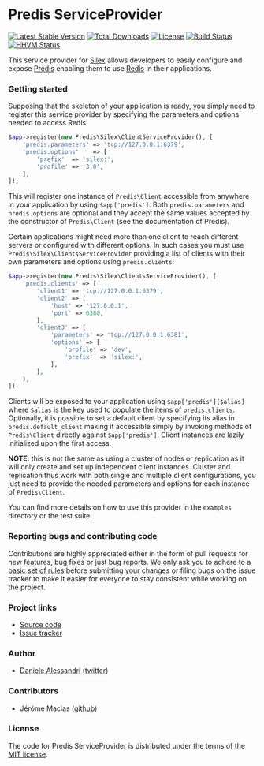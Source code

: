 # Predis ServiceProvider #

[![Latest Stable Version](https://poser.pugx.org/predis/service-provider/v/stable.png)](https://packagist.org/packages/predis/service-provider)
[![Total Downloads](https://poser.pugx.org/predis/service-provider/downloads.png)](https://packagist.org/packages/predis/service-provider)
[![License](https://poser.pugx.org/predis/service-provider/license.svg)](https://packagist.org/packages/predis/service-provider)
[![Build Status](https://travis-ci.org/nrk/PredisServiceProvider.svg?branch=master)](https://travis-ci.org/nrk/PredisServiceProvider)
[![HHVM Status](http://hhvm.h4cc.de/badge/predis/service-provider.png)](http://hhvm.h4cc.de/package/predis/service-provider)

This service provider for [Silex](http://silex-project.org/) allows developers to easily configure
and expose [Predis](http://github.com/nrk/predis) enabling them to use [Redis](http://redis.io) in
their applications.


### Getting started ###

Supposing that the skeleton of your application is ready, you simply need to register this service
provider by specifying the parameters and options needed to access Redis:

```php
$app->register(new Predis\Silex\ClientServiceProvider(), [
    'predis.parameters' => 'tcp://127.0.0.1:6379',
    'predis.options'    => [
        'prefix'  => 'silex:',
        'profile' => '3.0',
    ],
]);
```

This will register one instance of `Predis\Client` accessible from anywhere in your application by
using `$app['predis']`. Both `predis.parameters` and `predis.options` are optional and they accept
the same values accepted by the constructor of `Predis\Client` (see the documentation of Predis).

Certain applications might need more than one client to reach different servers or configured with
different options. In such cases you must use `Predis\Silex\ClientsServiceProvider` providing a list
of clients with their own parameters and options using `predis.clients`:

```php
$app->register(new Predis\Silex\ClientsServiceProvider(), [
    'predis.clients' => [
        'client1' => 'tcp://127.0.0.1:6379',
        'client2' => [
            'host' => '127.0.0.1',
            'port' => 6380,
        ],
        'client3' => [
            'parameters' => 'tcp://127.0.0.1:6381',
            'options' => [
                'profile' => 'dev',
                'prefix'  => 'silex:',
            ],
        ],
    ),
]);
```

Clients will be exposed to your application using `$app['predis'][$alias]` where `$alias` is the key
used to populate the items of `predis.clients`. Optionally, it is possible to set a default client
by specifying its alias in `predis.default_client` making it accessible simply by invoking methods
of `Predis\Client` directly against `$app['predis']`. Client instances are lazily initialized upon
the first access.

__NOTE__: this is not the same as using a cluster of nodes or replication as it will only create and
set up independent client instances. Cluster and replication thus work with both single and multiple
client configurations, you just need to provide the needed parameters and options for each instance
of `Predis\Client`.

You can find more details on how to use this provider in the `examples` directory or the test suite.

### Reporting bugs and contributing code ###

Contributions are highly appreciated either in the form of pull requests for new features, bug fixes
or just bug reports. We only ask you to adhere to a [basic set of rules](CONTRIBUTING.md) before
submitting your changes or filing bugs on the issue tracker to make it easier for everyone to stay
consistent while working on the project.


### Project links ###

- [Source code](http://github.com/nrk/PredisServiceProvider)
- [Issue tracker](http://github.com/nrk/PredisServiceProvider/issues)


### Author ###

- [Daniele Alessandri](mailto:suppakilla@gmail.com) ([twitter](http://twitter.com/JoL1hAHN))


### Contributors ###

- Jérôme Macias ([github](http://github.com/jeromemacias))


### License ###

The code for Predis ServiceProvider is distributed under the terms of the [MIT license](LICENSE).
